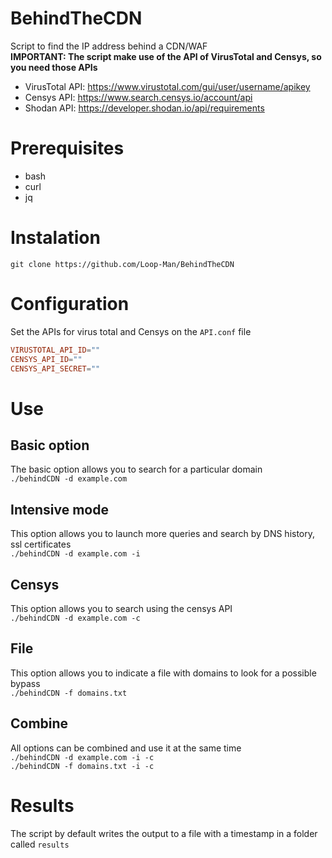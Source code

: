# BehindTheCDN
Script to find the IP address behind a CDN/WAF  
**IMPORTANT: The script make use of the API of VirusTotal and Censys, so you need those APIs**  
- VirusTotal API: https://www.virustotal.com/gui/user/username/apikey  
- Censys API: https://www.search.censys.io/account/api
- Shodan API: https://developer.shodan.io/api/requirements

# Prerequisites
- bash
- curl
- jq

# Instalation
`git clone https://github.com/Loop-Man/BehindTheCDN` 

# Configuration
Set the APIs for virus total and Censys on the `API.conf` file 
```conf
VIRUSTOTAL_API_ID="" 
CENSYS_API_ID="" 
CENSYS_API_SECRET="" 
```

# Use
## Basic option
The basic option allows you to search for a particular domain  
`./behindCDN -d example.com` 
## Intensive mode
This option allows you to launch more queries and search by DNS history, ssl certificates  
`./behindCDN -d example.com -i` 
## Censys
This option allows you to search using the censys API  
`./behindCDN -d example.com -c` 
## File
This option allows you to indicate a file with domains to look for a possible bypass  
`./behindCDN -f domains.txt` 
## Combine
All options can be combined and use it at the same time  
`./behindCDN -d example.com -i -c`  
`./behindCDN -f domains.txt -i -c`  

# Results
The script by default writes the output to a file with a timestamp in a folder called `results`
